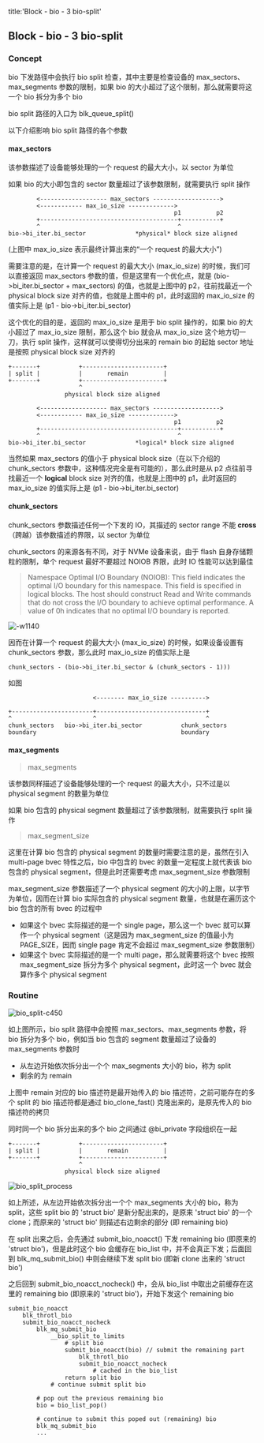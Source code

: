 title:'Block - bio - 3 bio-split'
## Block - bio - 3 bio-split

### Concept

bio 下发路径中会执行 bio split 检查，其中主要是检查设备的 max_sectors、max_segments 参数的限制，如果 bio 的大小超过了这个限制，那么就需要将这一个 bio 拆分为多个 bio

bio split 路径的入口为 blk_queue_split()


以下介绍影响 bio split 路径的各个参数

#### max_sectors

该参数描述了设备能够处理的一个 request 的最大大小，以 sector 为单位

如果 bio 的大小即包含的 sector 数量超过了该参数限制，就需要执行 split 操作

```
        <------------------- max_sectors ------------------->
        <------------ max_io_size ------------->
                                               p1          p2
        +---------------------------------------+-----------+
        ^                                       ^
bio->bi_iter.bi_sector              *physical* block size aligned
```

(上图中 max_io_size 表示最终计算出来的“一个 request 的最大大小”)

需要注意的是，在计算一个 request 的最大大小 (max_io_size) 的时候，我们可以直接返回 max_sectors 参数的值，但是这里有一个优化点，就是 (bio->bi_iter.bi_sector + max_sectors) 的值，也就是上图中的 p2，往前找最近一个 physical block size 对齐的值，也就是上图中的 p1，此时返回的 max_io_size 的值实际上是 (p1 - bio->bi_iter.bi_sector)

这个优化的目的是，返回的 max_io_size 是用于 bio split 操作的，如果 bio 的大小超过了 max_io_size 限制，那么这个 bio 就会从 max_io_size 这个地方切一刀，执行 split 操作，这样就可以使得切分出来的 remain bio 的起始 sector 地址是按照 physical block size 对齐的

```
+-------+           +-----------------------+
| split |           |       remain          |
+-------+           +-----------------------+
                    ^
                physical block size aligned
```

```
        <------------------- max_sectors ------------------->
        <------------ max_io_size ------------->
                                               p1          p2
        +---------------------------------------+-----------+
        ^                                       ^
bio->bi_iter.bi_sector              *logical* block size aligned
```

当然如果 max_sectors 的值小于 physical block size（在以下介绍的 chunk_sectors 参数中，这种情况完全是有可能的），那么此时是从 p2 点往前寻找最近一个 **logical** block size 对齐的值，也就是上图中的 p1，此时返回的 max_io_size 的值实际上是 (p1 - bio->bi_iter.bi_sector)


#### chunk_sectors

chunk_sectors 参数描述任何一个下发的 IO，其描述的 sector range 不能 **cross**（跨越）该参数描述的界限，以 sector 为单位

chunk_sectors 的来源各有不同，对于 NVMe 设备来说，由于 flash 自身存储颗粒的限制，单个 request 最好不要超过 NOIOB 界限，此时 IO 性能可以达到最佳

> Namespace Optimal I/O Boundary (NOIOB): This field indicates the optimal I/O boundary for this namespace. This field is specified in logical blocks. The host should construct Read and Write commands that do not cross the I/O boundary to achieve optimal performance. A value of 0h indicates that no optimal I/O boundary is reported.

![-w1140](media/15954985971429/16013003296943.jpg)


因而在计算一个 request 的最大大小 (max_io_size) 的时候，如果设备设置有 chunk_sectors 参数，那么此时 max_io_size 的值实际上是

```
chunk_sectors - (bio->bi_iter.bi_sector & (chunk_sectors - 1)))
```

如图

```
                        <-------- max_io_size ---------->

+-----------------------+-------------------------------+
^                       ^                               ^
chunk_sectors   bio->bi_iter.bi_sector           chunk_sectors
boundary                                         boundary
```


#### max_segments

> max_segments

该参数同样描述了设备能够处理的一个 request 的最大大小，只不过是以 physical segment 的数量为单位

如果 bio 包含的 physical segment 数量超过了该参数限制，就需要执行 split 操作


> max_segment_size

这里在计算 bio 包含的 physical segment 的数量时需要注意的是，虽然在引入 multi-page bvec 特性之后，bio 中包含的 bvec 的数量一定程度上就代表该 bio 包含的 physical segment，但是此时还需要考虑 max_segment_size 参数限制

max_segment_size 参数描述了一个 physical segment 的大小的上限，以字节为单位，因而在计算 bio 实际包含的 physical segment 数量，也就是在遍历这个 bio 包含的所有 bvec 的过程中

- 如果这个 bvec 实际描述的是一个 single page，那么这一个 bvec 就可以算作一个 physical segment（这是因为 max_segment_size 的值最小为 PAGE_SIZE，因而 single page 肯定不会超过 max_segment_size 参数限制）
- 如果这个 bvec 实际描述的是一个 multi page，那么就需要将这个 bvec 按照 max_segment_size 拆分为多个 physical segment，此时这一个 bvec 就会算作多个 physical segment



### Routine

![bio_split-c450](media/15954985971429/bio_split.jpg)

如上图所示，bio split 路径中会按照 max_sectors、max_segments 参数，将 bio 拆分为多个 bio，例如当 bio 包含的 segment 数量超过了设备的 max_segments 参数时

- 从左边开始依次拆分出一个个 max_segments 大小的 bio，称为 split
- 剩余的为 remain


上图中 remain 对应的 bio 描述符是最开始传入的 bio 描述符，之前可能存在的多个 split 的 bio 描述符都是通过 bio_clone_fast() 克隆出来的，是原先传入的 bio 描述符的拷贝

同时同一个 bio 拆分出来的多个 bio 之间通过 @bi_private 字段组织在一起


```
+-------+           +-----------------------+
| split |           |       remain          |
+-------+           +-----------------------+
                    ^
                physical block size aligned
```


![bio_split_process](media/15954985971429/bio_split_process.jpg)

如上所述，从左边开始依次拆分出一个个 max_segments 大小的 bio，称为 split，这些 split bio 的 'struct bio' 是新分配出来的，是原来 'struct bio' 的一个 clone；而原来的 'struct bio' 则描述右边剩余的部分 (即 remaining bio)

在 split 出来之后，会先通过 submit_bio_noacct() 下发 remaining bio (即原来的 'struct bio')，但是此时这个 bio 会缓存在 bio_list 中，并不会真正下发；后面回到 blk_mq_submit_bio() 中则会继续下发 split bio (即新 clone 出来的 'struct bio')

之后回到 submit_bio_noacct_nocheck() 中，会从 bio_list 中取出之前缓存在这里的 remaining bio (即原来的 'struct bio')，开始下发这个 remaining bio

```
submit_bio_noacct
    blk_throtl_bio
    submit_bio_noacct_nocheck
        blk_mq_submit_bio
            __bio_split_to_limits
                # split bio
                submit_bio_noacct(bio) // submit the remaining part
                    blk_throtl_bio
                    submit_bio_noacct_nocheck
                        # cached in the bio_list
                return split bio
            # continue submit split bio
        
        # pop out the previous remaining bio
        bio = bio_list_pop()
        
        # continue to submit this poped out (remaining) bio
        blk_mq_submit_bio
        ...
```